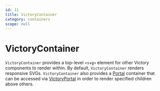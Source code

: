 ```yaml
---
id: 11
title: VictoryContainer
category: containers
scope: null
---
```

# VictoryContainer

`VictoryContainer` provides a top-level `<svg>` element for other Victory components to render within.
By default, `VictoryContainer` renders responsive SVGs. `VictoryContainer` also provides a [Portal][]
container that can be accessed via [VictoryPortal][] in order to render specified children above others.

[VictoryPortal]: https://formidable.com/open-source/victory/docs/victory-portal
[Portal]: https://github.com/FormidableLabs/victory-core/blob/master/src/victory-portal/portal.js
